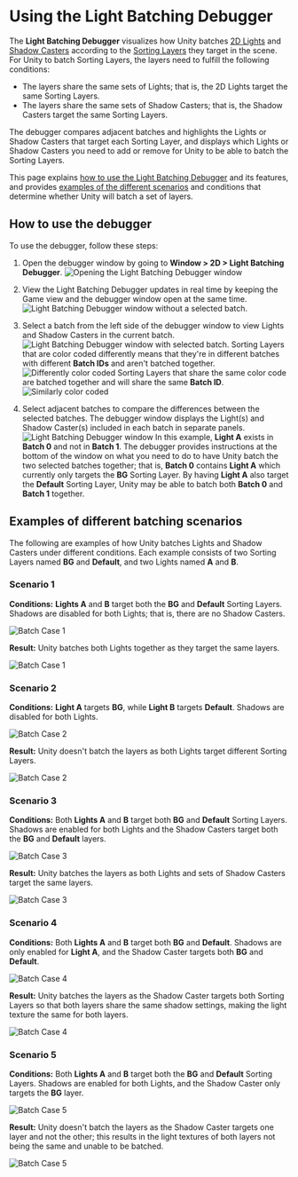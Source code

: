 # Using the Light Batching Debugger

The **Light Batching Debugger** visualizes how Unity batches [2D Lights](2DLightProperties.md) and [Shadow Casters](2DShadows.md) according to the [Sorting Layers](https://docs.unity3d.com/Manual/class-TagManager.html#SortingLayers) they target in the scene. For Unity to batch Sorting Layers, the layers need to fulfill the following conditions:
- The layers share the same sets of Lights; that is, the 2D Lights target the same Sorting Layers. 
- The layers share the same sets of Shadow Casters; that is, the Shadow Casters target the same Sorting Layers.

The debugger compares adjacent batches and highlights the Lights or Shadow Casters that target each Sorting Layer, and displays which Lights or Shadow Casters you need to add or remove for Unity to be able to batch the Sorting Layers.

This page explains [how to use the Light Batching Debugger](#how-to-use-the-debugger) and its features, and provides [examples of the different scenarios](#examples-of-different-batching-scenarios) and conditions that determine whether Unity will batch a set of layers.

## How to use the debugger

To use the debugger, follow these steps:

1. Open the debugger window by going to **Window &gt; 2D &gt; Light Batching Debugger**.
![Opening the Light Batching Debugger window](Images/2D/light-batching-debugger-0.png)

2. View the Light Batching Debugger updates in real time by keeping the Game view and the debugger window open at the same time.
![Light Batching Debugger window without a selected batch.](Images/2D/light-batching-debugger-1.png)

3. Select a batch from the left side of the debugger window to view Lights and Shadow Casters in the current batch.
![Light Batching Debugger window with selected batch.](Images/2D/light-batching-debugger-2.png)
    Sorting Layers that are color coded differently means that they're in different batches with different **Batch IDs** and aren't batched together.
![Differently color coded](Images/2D/light-batching-debugger-color-1.png)
    Sorting Layers that share the same color code are batched together and will share the same **Batch ID**.
![Similarly color coded](Images/2D/light-batching-debugger-color-2.png)

4. Select adjacent batches to compare the differences between the selected batches. The debugger window displays the Light(s) and Shadow Caster(s) included in each batch in separate panels.
![Light Batching Debugger window](Images/2D/light-batching-debugger-3.png)
    In this example, **Light A** exists in **Batch 0** and not in **Batch 1**. The debugger provides instructions at the bottom of the window on what you need to do to have Unity batch the two selected batches together; that is, **Batch 0** contains **Light A** which currently only targets the **BG** Sorting Layer. By having **Light A** also target the **Default** Sorting Layer, Unity may be able to batch both **Batch 0** and **Batch 1** together.

## Examples of different batching scenarios

The following are examples of how Unity batches Lights and Shadow Casters under different conditions. Each example consists of two Sorting Layers named **BG** and **Default**, and two Lights named **A** and **B**.

### Scenario 1
**Conditions:** **Lights A** and **B** target both the **BG** and **Default** Sorting Layers. Shadows are disabled for both Lights; that is, there are no Shadow Casters.

![Batch Case 1](Images/2D/light-batching-debugger-4.png)

**Result:** Unity batches both Lights together as they target the same layers.

![Batch Case 1](Images/2D/light-batching-debugger-5.png)

### Scenario 2
**Conditions:** **Light A** targets **BG**, while **Light B** targets **Default**. Shadows are disabled for both Lights.

![Batch Case 2](Images/2D/light-batching-debugger-6.png)

**Result:** Unity doesn't batch the layers as both Lights target different Sorting Layers.

![Batch Case 2](Images/2D/light-batching-debugger-7.png)

### Scenario 3
**Conditions:** Both **Lights A** and **B** target both **BG** and **Default** Sorting Layers. Shadows are enabled for both Lights and the Shadow Casters target both the **BG** and **Default** layers.

![Batch Case 3](Images/2D/light-batching-debugger-8.png)

**Result:** Unity batches the layers as both Lights and sets of Shadow Casters target the same layers.

![Batch Case 3](Images/2D/light-batching-debugger-9.png)

### Scenario 4
**Conditions:** Both **Lights A** and **B** target both **BG** and **Default**. Shadows are only enabled for **Light A**, and the Shadow Caster targets both  **BG** and **Default**.

![Batch Case 4](Images/2D/light-batching-debugger-10.png)

**Result:** Unity batches the layers as the Shadow Caster targets both Sorting Layers so that both layers share the same shadow settings, making the light texture the same for both layers.

![Batch Case 4](Images/2D/light-batching-debugger-11.png)

### Scenario 5
**Conditions:** Both **Lights A** and **B** target both the **BG** and **Default** Sorting Layers. Shadows are enabled for both Lights, and the Shadow Caster only targets the **BG** layer.

![Batch Case 5](Images/2D/light-batching-debugger-12.png)

**Result:** Unity doesn't batch the layers as the Shadow Caster targets one layer and not the other; this results in the light textures of both layers not being the same and unable to be batched.

 ![Batch Case 5](Images/2D/light-batching-debugger-13.png)
